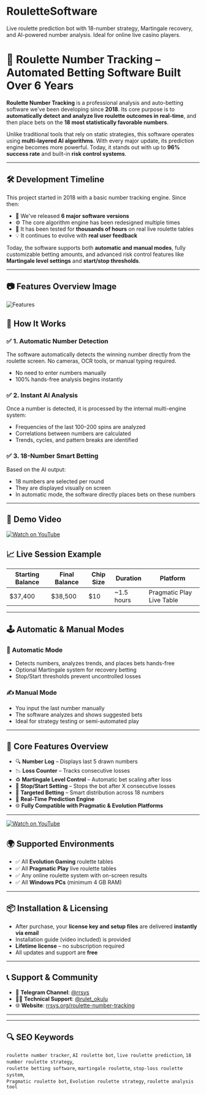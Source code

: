 # RouletteSoftware
Live roulette prediction bot with 18-number strategy, Martingale recovery, and AI-powered number analysis. Ideal for online live casino players.


# 🧠 Roulette Number Tracking – Automated Betting Software Built Over 6 Years

**Roulette Number Tracking** is a professional analysis and auto-betting software we've been developing since **2018**. Its core purpose is to **automatically detect and analyze live roulette outcomes in real-time**, and then place bets on the **18 most statistically favorable numbers**.

Unlike traditional tools that rely on static strategies, this software operates using **multi-layered AI algorithms**. With every major update, its prediction engine becomes more powerful. Today, it stands out with up to **96% success rate** and built-in **risk control systems**.

---

## 🛠️ Development Timeline

This project started in 2018 with a basic number tracking engine. Since then:

- 🔁 We've released **6 major software versions**
- ⚙️ The core algorithm engine has been redesigned multiple times
- 🧪 It has been tested for **thousands of hours** on real live roulette tables
- 💡 It continues to evolve with **real user feedback**

Today, the software supports both **automatic and manual modes**, fully customizable betting amounts, and advanced risk control features like **Martingale level settings** and **start/stop thresholds**.

---
## 📷 Features Overview Image

![Features](https://rrsys.org/wp-content/uploads/2022/09/Roulette-Number-Tracking-features-overview.png)


## 🤖 How It Works

### ✅ 1. Automatic Number Detection
The software automatically detects the winning number directly from the roulette screen. No cameras, OCR tools, or manual typing required.

- No need to enter numbers manually  
- 100% hands-free analysis begins instantly

### ✅ 2. Instant AI Analysis
Once a number is detected, it is processed by the internal multi-engine system:

- Frequencies of the last 100–200 spins are analyzed  
- Correlations between numbers are calculated  
- Trends, cycles, and pattern breaks are identified

### ✅ 3. 18-Number Smart Betting
Based on the AI output:

- 18 numbers are selected per round  
- They are displayed visually on screen  
- In automatic mode, the software directly places bets on these numbers

---
## 🎥 Demo Video

[![Watch on YouTube](https://i.ytimg.com/vi/EwKxHeAxPmk/maxresdefault.jpg)](https://www.youtube.com/watch?v=QwXfLmY3kG8)

## 📈 Live Session Example

| Starting Balance | Final Balance | Chip Size | Duration   | Platform                  |
|------------------|---------------|-----------|------------|---------------------------|
| $37,400          | $38,500       | $10       | ~1.5 hours | Pragmatic Play Live Table |

---

## 🕹️ Automatic & Manual Modes

### 🔄 Automatic Mode
- Detects numbers, analyzes trends, and places bets hands-free  
- Optional Martingale system for recovery betting  
- Stop/Start thresholds prevent uncontrolled losses

### ✍️ Manual Mode
- You input the last number manually  
- The software analyzes and shows suggested bets  
- Ideal for strategy testing or semi-automated play

---


## 🧩 Core Features Overview

- 🔍 **Number Log** – Displays last 5 drawn numbers  
- 📉 **Loss Counter** – Tracks consecutive losses  
- ♻️ **Martingale Level Control** – Automatic bet scaling after loss  
- 🛑 **Stop/Start Setting** – Stops the bot after X consecutive losses  
- 🎯 **Targeted Betting** – Smart distribution across 18 numbers  
- 🧠 **Real-Time Prediction Engine**  
- 🌐 **Fully Compatible with Pragmatic & Evolution Platforms**

---

[![Watch on YouTube](https://i.ytimg.com/vi/UPvD4pJHQvA/maxresdefault.jpg)](https://www.youtube.com/watch?v=M6NJ4FWKcQ8)

## 🌍 Supported Environments

- ✅ All **Evolution Gaming** roulette tables  
- ✅ All **Pragmatic Play** live roulette tables  
- ✅ Any online roulette system with on-screen results  
- ✅ All **Windows PCs** (minimum 4 GB RAM)

---



## 📦 Installation & Licensing

- After purchase, your **license key and setup files** are delivered **instantly via email**  
- Installation guide (video included) is provided  
- **Lifetime license** – no subscription required  
- All updates and support are **free**

---

## 📞 Support & Community

- 💬 **Telegram Channel**: [@rrsys](https://t.me/rrsys)  
- 🧑‍💻 **Technical Support**: [@rulet_okulu](https://telegram.me/rulet_okulu)  
- 🌐 **Website**: [rrsys.org/roulette-number-tracking](https://rrsys.org/roulette-number-tracking)

---




---

## 🔍 SEO Keywords

`roulette number tracker`, `AI roulette bot`, `live roulette prediction`, `18 number roulette strategy`,  
`roulette betting software`, `martingale roulette`, `stop-loss roulette system`,  
`Pragmatic roulette bot`, `Evolution roulette strategy`, `roulette analysis tool`

